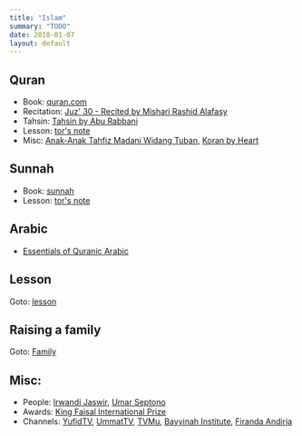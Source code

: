 ```yaml
---
title: "Islam"
summary: "TODO"
date: 2018-01-07
layout: default
---
```


## Quran
* Book: [quran.com](https://quran.com/)
* Recitation: [Juz' 30 - Recited by Mishari Rashid Alafasy](https://www.youtube.com/watch?v=HK8b1CUxyhw)
* Tahsin: [Tahsin by Abu Rabbani](https://www.youtube.com/watch?v=lgTVLVdpl6A)
* Lesson: [tor's note](https://github.com/tttor/islam/tree/master/quran)
* Misc: 
  [Anak-Anak Tahfiz Madani Widang Tuban](https://www.youtube.com/watch?v=-WW2YCXnXRo), 
  [Koran by Heart](https://www.youtube.com/watch?v=ptHdmw57rzM)

## Sunnah
* Book: [sunnah](https://sunnah.com/)
* Lesson: [tor's note](https://github.com/tttor/islam/tree/master/sunnah)

## Arabic
* [Essentials of Quranic Arabic](http://kalamullah.com/essentials-of-arabic.html)

## Lesson
Goto: [lesson](https://github.com/tttor/islam/tree/master/lesson)

## Raising a family
Goto: [Family](http://tttor.github.io/family)

## Misc:
* People:
  [Irwandi Jaswir](http://kingfaisalprize.org/professor-irwandi-jaswir/), 
  [Umar Septono](https://id.wikipedia.org/wiki/Umar_Septono)
* Awards: 
  [King Faisal International Prize](http://kfip.org/en)
* Channels: 
  [YufidTV](https://www.youtube.com/channel/UCX-4mrOc5r691SzDhHtkOgw), 
  [UmmatTV](https://www.youtube.com/channel/UChq7NDxIkiwKCFRt6Qmn-Bw), 
  [TVMu](http://tvmu.tv/),
  [Bayyinah Institute](https://www.youtube.com/channel/UCRtiU-lpcBSi-ipFKyfIkug), 
  [Firanda Andirja](https://www.youtube.com/channel/UCm44PmruoSbuNbZn7jFeXUw)
